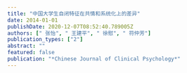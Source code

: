 ```yaml
---
title: "中国大学生自闭特征在共情和系统化上的差异"
date: 2014-01-01
publishDate: 2020-12-07T08:52:40.789005Z
authors: [" 张怡", " 王建平", " 徐慰", " 符仲芳"]
publication_types: ["2"]
abstract: ""
featured: false
publication: "*Chinese Journal of Clinical Psychology*"
---
```


